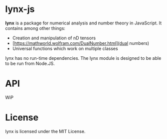 # lynx-js
**lynx** is a package for numerical analysis and number theory in JavaScript. It contains among other things:
* Creation and manipulation of nD tensors
* [https://mathworld.wolfram.com/DualNumber.html](dual numbers)
* Universal functions which work on multiple classes

lynx has no run-time dependencies. The lynx module is designed to be able to be run from Node.JS.

# API
WiP

# License
lynx is licensed under the MIT License.
